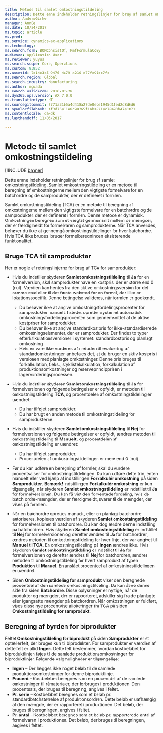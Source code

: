```yaml
---
title: Metode til samlet omkostningstildeling
description: Dette emne indeholder retningslinjer for brug af samlet omkostningstildeling. Samlet omkostningstildeling er en metode til beregning af omkostningerne mellem den vigtigste formelvare for en batchordre og de samprodukter, der er defineret i formlen.
author: AndersGirke
manager: AnnBe
ms.date: 10/24/2017
ms.topic: article
ms.prod: 
ms.service: dynamics-ax-applications
ms.technology: 
ms.search.form: BOMConsistOf, PmfFormulaCoBy
audience: Application User
ms.reviewer: yuyus
ms.search.scope: Core, Operations
ms.custom: 83852
ms.assetid: 7c14c3e5-9476-4a79-a210-e77fc91cc7fc
ms.search.region: Global
ms.search.industry: Manufacturing
ms.author: mguada
ms.search.validFrom: 2016-02-28
ms.dyn365.ops.version: AX 7.0.0
ms.translationtype: HT
ms.sourcegitcommit: 2771a31b5a4d418a27de0ebe1945d1fed2d8d6d6
ms.openlocfilehash: 4f3d75411e8c99365f1aba8214c78e93b4741871
ms.contentlocale: da-dk
ms.lasthandoff: 11/03/2017

---
```


# <a name="total-cost-allocation-method"></a>Metode til samlet omkostningstildeling

[!INCLUDE [banner](../includes/banner.md)]

Dette emne indeholder retningslinjer for brug af samlet omkostningstildeling. Samlet omkostningstildeling er en metode til beregning af omkostningerne mellem den vigtigste formelvare for en batchordre og de samprodukter, der er defineret i formlen.

Samlet omkostningstildeling (TCA) er en metode til beregning af omkostningerne mellem den vigtigste formelvare for en batchordre og de samprodukter, der er defineret i formlen. Denne metode er dynamisk. Omkostningen beregnes som et vægtet gennemsnit mellem de mængder, der er færdigmeldt for formelvaren og samprodukterne. Når TCA anvendes, behøver du ikke at gennemgå omkostningstildelinger for hver batchordre. Hvis TCA ikke bruges, bruger formelberegningen eksisterende funktionalitet.

## <a name="using-tca-for-coproducts"></a>Bruge TCA til samprodukter
Her er nogle af retningslinjerne for brug af TCA for samprodukter:

-   Hvis du indstiller skyderen **Samlet omkostningstildeling** til **Ja** for en formelversion, skal samprodukter have en kostpris, der er større end 0 (nul). Værdien kan hentes fra den aktive omkostningsversion for det samme sted eller til det første websted for en formel, der ikke er lokationsspecifik. Denne betingelse valideres, når formlen er godkendt.

    -   Du behøver ikke at angive omkostningsfordelingsprocenter for samprodukter manuelt. I stedet opretter systemet automatisk omkostningsfordelingsprocenten som gennemsnittet af de aktive kostpriser for samprodukter. 
    -   Du behøver ikke at angive standardkostpris for ikke-standardiserede omkostningselementer, der er samprodukter. Der findes to typer efterkalkulationsversioner i systemet: standardkostpris og planlagt omkostning 
    -   Hvis en vare ikke vurderes af metoden til evaluering af standardomkostninger, anbefales det, at du bruger en aktiv kostpris i versionen med planlagte omkostninger. Denne pris bruges til forkalkulation, f.eks., styklistekalkulation, forkalkulation af produktionsomkostninger og reserveprincipprisen i lagervurderingsprocessen. 

-   Hvis du indstiller skyderen **Samlet omkostningstildeling** til **Ja** for formelversionen og følgende betingelser er opfyldt, er metoden til omkostningstildeling **TCA**, og procentdelen af omkostningstildeling er uændret:
    -   Du har tilføjet samprodukter.
    -   Du har brugt en anden metode til omkostningstildeling for samprodukterne.
-   Hvis du indstiller skyderen **Samlet omkostningstildeling** til **Nej** for formelversionen og følgende betingelser er opfyldt, ændres metoden til omkostningstildeling til **Manuelt**, og procentdelen af omkostningstildeling er uændret:
    -   Du har tilføjet samprodukter.
    -   Procentdelen af omkostningstildelingen er mere end 0 (nul).
-   Før du kan udføre en beregning af formler, skal du vurdere procentsatser for omkostningstildelingen. Du kan udføre dette trin, enten manuelt eller ved hjælp af indstillingen **Forkalkulér omkostning** på siden **Samprodukter**. **Bemærk!** Indstillingen **Forkalkulér omkostning** er kun tilgængelig, når skyderen **Samlet omkostningstildeling** er indstillet til **Ja** for formelversionen. Du kan få vist den forventede fordeling, hvis de batch ordre-mængder, der er færdigmeldt, svarer til de mængder, der vises på formlen.
-   Når en batchordre oprettes manuelt, eller en planlagt batchordre autoriseres, kopieres værdien af skyderen **Samlet omkostningstildeling** for formelversionen til batchordren. Du kan dog ændre denne indstilling på batchordren. Hvis skyderen **Samlet omkostningstildeling** er indstillet til **Nej** for formelversionen og derefter ændres til **Ja** for batchordren, ændres metoden til omkostningstildeling for hver linje, der var angivet til **Manuel** til **TCA**. En omkostningstildeling på **Ingen** ændres ikke. Hvis skyderen **Samlet omkostningstildeling** er indstillet til **Ja** for formelversionen og derefter ændres til **Nej** for batchordren, ændres metoden til omkostningstildeling for hvert samprodukt af typen **Produktion** til **Manuel**. En anslået procentdel af omkostningstildelingen er uændret.
-   Siden **Omkostningstildeling for samprodukt** viser den beregnede procentdel af den samlede omkostningstildeling. Du kan åbne denne side fra siden **Batchordre**. Disse oplysninger er nyttige, når de produkter og mængder, der er rapporteret, adskiller sig fra de planlagte eller igangsatte mængder på batchordren. Når omkostningen er fuldført, vises disse nye procentvise allokeringer fra TCA på siden **Omkostningstildeling for samprodukt**.

## <a name="calculating-the-burden-for-byproducts"></a>Beregning af byrden for biprodukter
Feltet **Omkostningstildeling for biprodukt** på siden **Samprodukter** er et optællerfelt, der bruges kun til biprodukter. For samprodukter er værdien af dette felt er altid **Ingen**. Dette felt bestemmer, hvordan kostbeløbet for biproduktlinjen føjes til de samlede produktionsomkostninger for biproduktlinjer. Følgende valgmuligheder er tilgængelige:

-   **Ingen** – Der lægges ikke noget beløb til de samlede produktionsomkostninger for denne biproduktlinje.
-   **Procent** – Kostbeløbet beregnes som en procentdel af de samlede omkostninger til råmaterialer, der forbruges i produktionen. Den procentsats, der bruges til beregning, angives i feltet.
-   **Pr. serie** – Kostbeløbet beregnes som et beløb pr. standardbatchstørrelse af produktionsordren. Dette beløb er uafhængig af den mængde, der er rapporteret i produktionen. Det beløb, der bruges til beregningen, angives i feltet.
-   **Pr. antal** – Kostbeløbet beregnes som et beløb pr. rapporterede antal af formelvaren i produktionen. Det beløb, der bruges til beregningen, angives i feltet.





